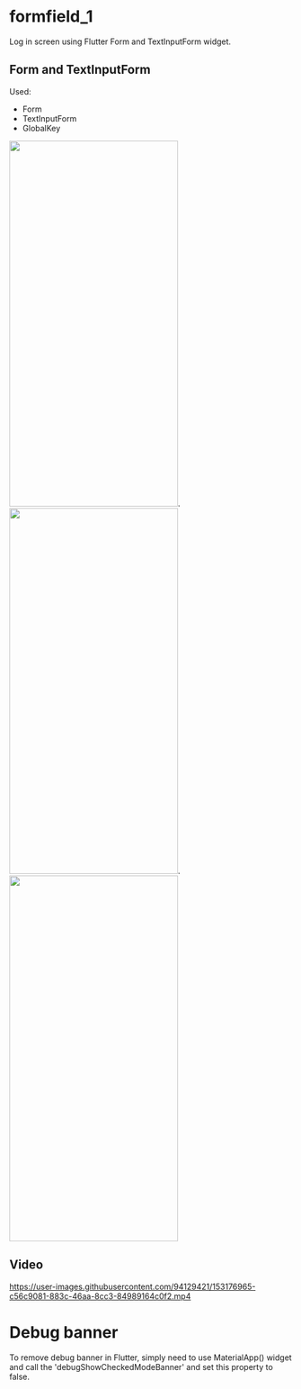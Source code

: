 # formfield_1

Log in screen using Flutter Form and TextInputForm widget.

## Form and TextInputForm
Used:
* Form 
* TextInputForm
* GlobalKey

<img src="https://user-images.githubusercontent.com/94129421/153176924-bd9de784-9bea-4dcb-951a-35caa504cec1.png" width="300" height="650">.
<img src="https://user-images.githubusercontent.com/94129421/153179945-6562ffb3-4258-455a-b2bd-fdf71dd8d75a.png" width="300" height="650">.
<img src="https://user-images.githubusercontent.com/94129421/153180236-2e581856-ff2a-4196-8fc7-21645b7c55a0.png" width="300" height="650">

## Video
https://user-images.githubusercontent.com/94129421/153176965-c56c9081-883c-46aa-8cc3-84989164c0f2.mp4

# Debug banner
To remove debug banner in Flutter, simply need to use MaterialApp() widget and call the 'debugShowCheckedModeBanner' and set this property to false. 

